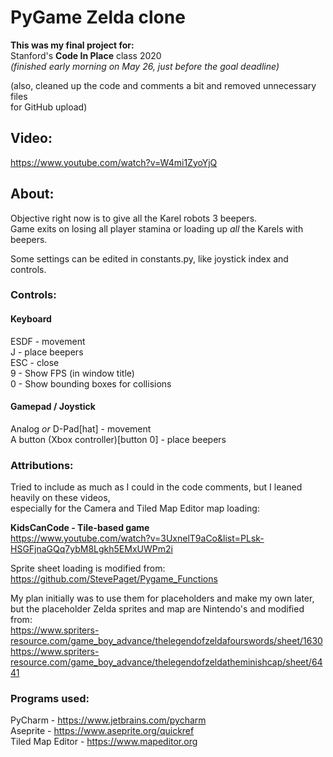 # PyGame Zelda clone
**This was my final project for:**  
Stanford's **Code In Place** class 2020  
_(finished early morning on May 26, just before the goal deadline)_
    
(also, cleaned up the code and comments a bit and removed unnecessary files  
for GitHub upload)  

## Video:
https://www.youtube.com/watch?v=W4mi1ZyoYjQ

## About:
Objective right now is to give all the Karel robots 3 beepers.  
Game exits on losing all player stamina or loading up _all_ the Karels with beepers.  

Some settings can be edited in constants.py, like joystick index and controls.

### Controls:
#### Keyboard
ESDF - movement  
J - place beepers  
ESC - close  
9 - Show FPS (in window title)  
0 - Show bounding boxes for collisions

#### Gamepad / Joystick
Analog _or_ D-Pad[hat] - movement  
A button (Xbox controller)[button 0] - place beepers

### Attributions:
Tried to include as much as I could in the code comments, but I leaned heavily on these videos,  
especially for the Camera and Tiled Map Editor map loading:  

**KidsCanCode - Tile-based game**  
https://www.youtube.com/watch?v=3UxnelT9aCo&list=PLsk-HSGFjnaGQq7ybM8Lgkh5EMxUWPm2i

Sprite sheet loading is modified from:  
https://github.com/StevePaget/Pygame_Functions

My plan initially was to use them for placeholders and make my own later,  
but the placeholder Zelda sprites and map are Nintendo's and modified from:  
https://www.spriters-resource.com/game_boy_advance/thelegendofzeldafourswords/sheet/1630
https://www.spriters-resource.com/game_boy_advance/thelegendofzeldatheminishcap/sheet/6441

### Programs used:
PyCharm - https://www.jetbrains.com/pycharm  
Aseprite - https://www.aseprite.org/quickref  
Tiled Map Editor - https://www.mapeditor.org  
